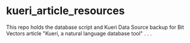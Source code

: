 # kueri_article_resources
This repo holds the database script and Kueri Data Source backup for Bit Vectors article "Kueri, a natural language database tool" . . .
